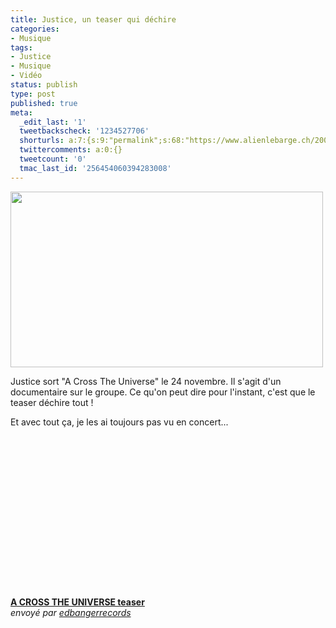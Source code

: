 ```yaml
---
title: Justice, un teaser qui déchire
categories:
- Musique
tags:
- Justice
- Musique
- Vidéo
status: publish
type: post
published: true
meta:
  _edit_last: '1'
  tweetbackscheck: '1234527706'
  shorturls: a:7:{s:9:"permalink";s:68:"https://www.alienlebarge.ch/2008/10/02/justice-un-teaser-qui-dechire/";s:7:"tinyurl";s:25:"https://tinyurl.com/d9jmen";s:4:"isgd";s:17:"https://is.gd/ikg4";s:5:"bitly";s:19:"https://bit.ly/16xrm";s:5:"snipr";s:22:"https://snipr.com/b9xn7";s:5:"snurl";s:22:"https://snurl.com/b9xn7";s:7:"snipurl";s:24:"https://snipurl.com/b9xn7";}
  twittercomments: a:0:{}
  tweetcount: '0'
  tmac_last_id: '256454060394283008'
---
```

<img class="alignnone size-medium wp-image-693" title="Justice" src="https://dlgjp9x71cipk.cloudfront.net/2008/10/justice.png" alt="" width="500" height="281" />

Justice sort "A Cross The Universe" le 24 novembre. Il s'agit d'un documentaire sur le groupe. Ce qu'on peut dire pour l'instant, c'est que le teaser déchire tout !

Et avec tout ça, je les ai toujours pas vu en concert...

<!--more-->
<div><object width="420" height="257"><param name="movie" value="https://www.dailymotion.com/swf/k5zidDxiswazP3MW77&related=0"></param><param name="allowFullScreen" value="true"></param><param name="allowScriptAccess" value="always"></param><embed src="https://www.dailymotion.com/swf/k5zidDxiswazP3MW77&related=0" type="application/x-shockwave-flash" width="420" height="257" allowFullScreen="true" allowScriptAccess="always"></embed></object><br /><b><a href="https://www.dailymotion.com/video/x6xzc1_a-cross-the-universe-teaser_music">A CROSS THE UNIVERSE teaser</a></b><br /><i>envoyé par <a href="https://www.dailymotion.com/edbangerrecords">edbangerrecords</a></i></div>
